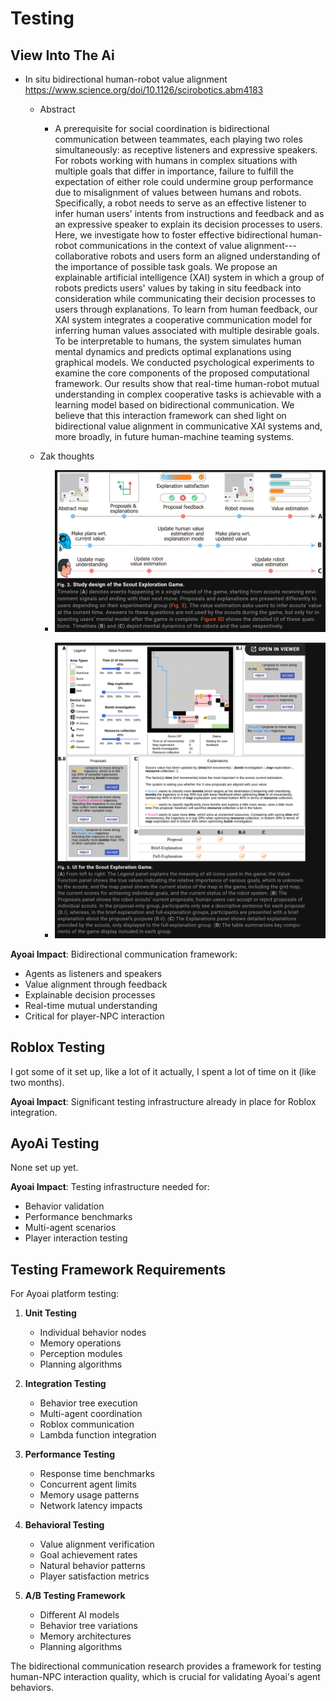 # Testing

## View Into The Ai

- In situ bidirectional human-robot value alignment https://www.science.org/doi/10.1126/scirobotics.abm4183

  - Abstract

    - A prerequisite for social coordination is bidirectional communication between teammates, each playing two roles simultaneously: as receptive listeners and expressive speakers. For robots working with humans in complex situations with multiple goals that differ in importance, failure to fulfill the expectation of either role could undermine group performance due to misalignment of values between humans and robots. Specifically, a robot needs to serve as an effective listener to infer human users' intents from instructions and feedback and as an expressive speaker to explain its decision processes to users. Here, we investigate how to foster effective bidirectional human-robot communications in the context of value alignment---collaborative robots and users form an aligned understanding of the importance of possible task goals. We propose an explainable artificial intelligence (XAI) system in which a group of robots predicts users' values by taking in situ feedback into consideration while communicating their decision processes to users through explanations. To learn from human feedback, our XAI system integrates a cooperative communication model for inferring human values associated with multiple desirable goals. To be interpretable to humans, the system simulates human mental dynamics and predicts optimal explanations using graphical models. We conducted psychological experiments to examine the core components of the proposed computational framework. Our results show that real-time human-robot mutual understanding in complex cooperative tasks is achievable with a learning model based on bidirectional communication. We believe that this interaction framework can shed light on bidirectional value alignment in communicative XAI systems and, more broadly, in future human-machine teaming systems.

  - Zak thoughts

    - ![A screenshot of a computer Description automatically generated](../images/media/image340.tmp)

    - ![A screenshot of a computer Description automatically generated](../images/media/image341.tmp)

**Ayoai Impact**: Bidirectional communication framework:
- Agents as listeners and speakers
- Value alignment through feedback
- Explainable decision processes
- Real-time mutual understanding
- Critical for player-NPC interaction

## Roblox Testing

I got some of it set up, like a lot of it actually, I spent a lot of time on it (like two months).

**Ayoai Impact**: Significant testing infrastructure already in place for Roblox integration.

## AyoAi Testing

None set up yet.

**Ayoai Impact**: Testing infrastructure needed for:
- Behavior validation
- Performance benchmarks
- Multi-agent scenarios
- Player interaction testing

## Testing Framework Requirements

For Ayoai platform testing:

1. **Unit Testing**
   - Individual behavior nodes
   - Memory operations
   - Perception modules
   - Planning algorithms

2. **Integration Testing**
   - Behavior tree execution
   - Multi-agent coordination
   - Roblox communication
   - Lambda function integration

3. **Performance Testing**
   - Response time benchmarks
   - Concurrent agent limits
   - Memory usage patterns
   - Network latency impacts

4. **Behavioral Testing**
   - Value alignment verification
   - Goal achievement rates
   - Natural behavior patterns
   - Player satisfaction metrics

5. **A/B Testing Framework**
   - Different AI models
   - Behavior tree variations
   - Memory architectures
   - Planning algorithms

The bidirectional communication research provides a framework for testing human-NPC interaction quality, which is crucial for validating Ayoai's agent behaviors.